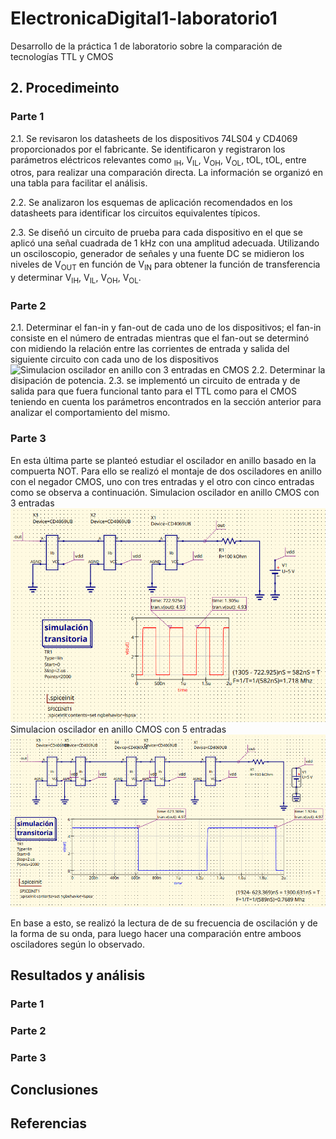 # ElectronicaDigital1-laboratorio1
Desarrollo de la práctica 1 de laboratorio sobre la comparación de tecnologías TTL y CMOS

## 2. Procedimeinto
### Parte 1
  2.1. Se revisaron los datasheets de los dispositivos 74LS04 y CD4069 proporcionados por el fabricante. Se identificaron y registraron los parámetros eléctricos relevantes como <sub>IH</sub>, V<sub>IL</sub>, V<sub>OH</sub>, V<sub>OL</sub>, t<PHL>OL</sub>, t<PLH>OL</sub>​, entre otros, para realizar una comparación directa. La información se organizó en una tabla para facilitar el análisis.
  
  2.2. Se analizaron los esquemas de aplicación recomendados en los datasheets para identificar los circuitos equivalentes típicos.
  
  2.3. Se diseñó un circuito de prueba para cada dispositivo en el que se aplicó una señal cuadrada de 1 kHz con una amplitud adecuada. Utilizando un osciloscopio, generador de señales y una fuente DC se midieron los niveles de V<sub>OUT</sub> en función de V<sub>IN</sub> para obtener la función de transferencia y determinar   V<sub>IH</sub>, V<sub>IL</sub>, V<sub>OH</sub>, V<sub>OL</sub>.
  
### Parte 2
  2.1. Determinar el fan-in y fan-out de cada uno de los dispositivos; el fan-in consiste en el número de entradas mientras que el fan-out se determinó con midiendo la relación entre las corrientes de entrada y salida del siguiente circuito con cada uno de los dispositivos
  ![Simulacion oscilador en anillo con 3 entradas en CMOS]()
  2.2. Determinar la disipación de potencia.
  2.3. se implementó un circuito de entrada y de salida para que fuera funcional tanto para el TTL como para el CMOS teniendo en cuenta los parámetros encontrados en la sección anterior para analizar el comportamiento del mismo.

### Parte 3
En esta última parte se planteó estudiar el oscilador en anillo basado en la compuerta NOT. Para ello se realizó el montaje de dos osciladores en anillo con el negador CMOS, uno con tres entradas y el otro con cinco entradas como se observa a continuación.
Simulacion oscilador en anillo CMOS con 3 entradas
![Simulacion oscilador en anillo con 3 entradas en CMOS](Simulaciones-Parte3/OsciladorCMOS-con3.png)
Simulacion oscilador en anillo CMOS con 5 entradas
![Simulacion oscilador en anillo con 5 entradas en CMOS](Simulaciones-Parte3/OsciladorCMOS-con5.png)

 En base a esto, se realizó la lectura de de su frecuencia de oscilación y de la forma de su onda, para luego hacer una comparación entre amboos osciladores según lo observado.

## Resultados y análisis
### Parte 1
### Parte 2
### Parte 3

## Conclusiones

## Referencias
